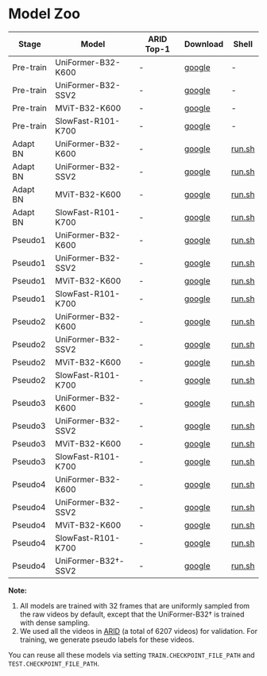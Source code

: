 # Model Zoo


|   Stage   | Model                | ARID Top-1 | Download   | Shell|
| --------- | -------------------- | --------------- | ---------- | ---- |
| Pre-train | UniFormer-B32-K600   | -               | [google](https://drive.google.com/file/d/1-DwdVf8w8lYj-iFpU40pfEpog9VE5PQB/view?usp=sharing) | - |
| Pre-train | UniFormer-B32-SSV2   | -               | [google](https://drive.google.com/file/d/1-rpMARXnyvyj6YUJkIvVqtna86egpjoS/view?usp=sharingg) | - |
| Pre-train | MViT-B32-K600        | -               | [google](https://dl.fbaipublicfiles.com/pyslowfast/model_zoo/mvit/k600.pyth) | - |
| Pre-train | SlowFast-R101-K700   | -               | [google](https://drive.google.com/file/d/1v1FdPUXBNRj-oKfctScT4L4qk8L1k3Gg/view?usp=sharing) | - |
| Adapt BN  | UniFormer-B32-K600   | -               | [google]() | [run.sh]() |
| Adapt BN  | UniFormer-B32-SSV2   | -               | [google]() | [run.sh]() |
| Adapt BN  | MViT-B32-K600        | -               | [google]() | [run.sh]() |
| Adapt BN  | SlowFast-R101-K700   | -               | [google]() | [run.sh]() |
| Pseudo1   | UniFormer-B32-K600   | -               | [google]() | [run.sh]() |
| Pseudo1   | UniFormer-B32-SSV2   | -               | [google]() | [run.sh]() |
| Pseudo1   | MViT-B32-K600        | -               | [google]() | [run.sh]() |
| Pseudo1   | SlowFast-R101-K700   | -               | [google]() | [run.sh]() |
| Pseudo2   | UniFormer-B32-K600   | -               | [google]() | [run.sh]() |
| Pseudo2   | UniFormer-B32-SSV2   | -               | [google]() | [run.sh]() |
| Pseudo2   | MViT-B32-K600        | -               | [google]() | [run.sh]() |
| Pseudo2   | SlowFast-R101-K700   | -               | [google]() | [run.sh]() |
| Pseudo3   | UniFormer-B32-K600   | -               | [google]() | [run.sh]() |
| Pseudo3   | UniFormer-B32-SSV2   | -               | [google]() | [run.sh]() |
| Pseudo3   | MViT-B32-K600        | -               | [google]() | [run.sh]() |
| Pseudo3   | SlowFast-R101-K700   | -               | [google]() | [run.sh]() |
| Pseudo4   | UniFormer-B32-K600   | -               | [google]() | [run.sh]() |
| Pseudo4   | UniFormer-B32-SSV2   | -               | [google]() | [run.sh]() |
| Pseudo4   | MViT-B32-K600        | -               | [google]() | [run.sh]() |
| Pseudo4   | SlowFast-R101-K700   | -               | [google]() | [run.sh]() |
| Pseudo4   | UniFormer-B32†-SSV2   | -               | [google]() | [run.sh]() |

**Note:**
1. All models are trained with 32 frames that are uniformly sampled from the raw videos by default, except that the UniFormer-B32† is trained with dense sampling.
2. We used all the videos in [ARID](https://xuyu0010.github.io/arid.html) (a total of 6207 videos) for validation. For training, we generate pseudo labels for these videos. 

You can reuse all these models via setting `TRAIN.CHECKPOINT_FILE_PATH` and `TEST.CHECKPOINT_FILE_PATH`.